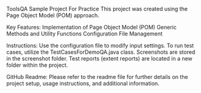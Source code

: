 ToolsQA Sample Project For Practice
  This project was created using the Page Object Model (POM) approach.

Key Features:
  Implementation of Page Object Model (POM)
  Generic Methods and Utility Functions
  Configuration File Management

Instructions: 
  Use the configuration file to modify input settings.
  To run test cases, utilize the TestCasesForDemoQA.java class.
  Screenshots are stored in the screenshot folder.
  Test reports (extent reports) are located in a new folder within the project.
 
GitHub Readme:
  Please refer to the readme file for further details on the project setup, usage instructions, and additional information.

